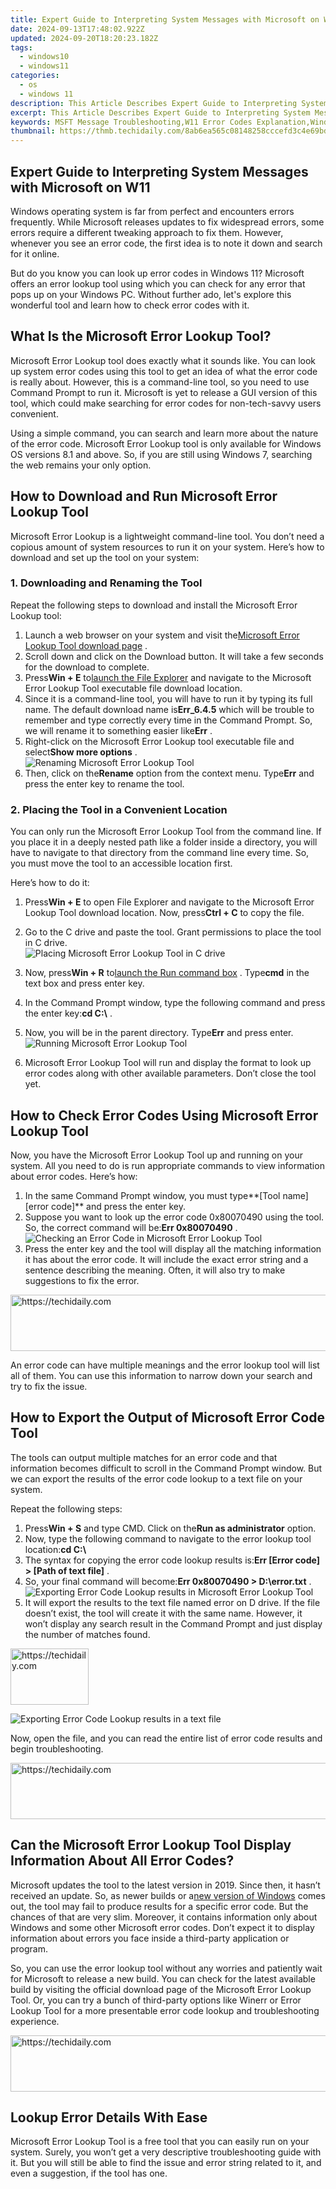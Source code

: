 ```yaml
---
title: Expert Guide to Interpreting System Messages with Microsoft on W11
date: 2024-09-13T17:48:02.922Z
updated: 2024-09-20T18:20:23.182Z
tags:
  - windows10
  - windows11
categories:
  - os
  - windows 11
description: This Article Describes Expert Guide to Interpreting System Messages with Microsoft on W11
excerpt: This Article Describes Expert Guide to Interpreting System Messages with Microsoft on W11
keywords: MSFT Message Troubleshooting,W11 Error Codes Explanation,Windows 11 System Logs,Interpret MSG Messages,Microsoft Console Debugging,IT Support for W11 Issues,Diagnose Win11 Problems
thumbnail: https://thmb.techidaily.com/8ab6ea565c08148258cccefd3c4e69bde02c4b3dbfe57b65bd55e5629cfc57b6.jpg
---
```


## Expert Guide to Interpreting System Messages with Microsoft on W11

 Windows operating system is far from perfect and encounters errors frequently. While Microsoft releases updates to fix widespread errors, some errors require a different tweaking approach to fix them. However, whenever you see an error code, the first idea is to note it down and search for it online.

 But do you know you can look up error codes in Windows 11? Microsoft offers an error lookup tool using which you can check for any error that pops up on your Windows PC. Without further ado, let's explore this wonderful tool and learn how to check error codes with it.

## What Is the Microsoft Error Lookup Tool?

 Microsoft Error Lookup tool does exactly what it sounds like. You can look up system error codes using this tool to get an idea of what the error code is really about. However, this is a command-line tool, so you need to use Command Prompt to run it. Microsoft is yet to release a GUI version of this tool, which could make searching for error codes for non-tech-savvy users convenient.

 Using a simple command, you can search and learn more about the nature of the error code. Microsoft Error Lookup tool is only available for Windows OS versions 8.1 and above. So, if you are still using Windows 7, searching the web remains your only option.

## How to Download and Run Microsoft Error Lookup Tool

 Microsoft Error Lookup is a lightweight command-line tool. You don’t need a copious amount of system resources to run it on your system. Here’s how to download and set up the tool on your system:

### 1\. Downloading and Renaming the Tool

 Repeat the following steps to download and install the Microsoft Error Lookup tool:

1. Launch a web browser on your system and visit the[Microsoft Error Lookup Tool download page](https://www.microsoft.com/en-us/download/details.aspx?id=100432) .
2. Scroll down and click on the Download button. It will take a few seconds for the download to complete.
3. Press**Win + E** to[launch the File Explorer](https://www.makeuseof.com/windows-open-file-explorer/) and navigate to the Microsoft Error Lookup Tool executable file download location.
4. Since it is a command-line tool, you will have to run it by typing its full name. The default download name is**Err\_6.4.5** which will be trouble to remember and type correctly every time in the Command Prompt. So, we will rename it to something easier like**Err** .
5. Right-click on the Microsoft Error Lookup tool executable file and select**Show more options** .  
![Renaming Microsoft Error Lookup Tool](https://static1.makeuseofimages.com/wordpress/wp-content/uploads/2023/03/renaming-microsoft-error-lookup-tool.jpg)
6. Then, click on the**Rename** option from the context menu. Type**Err** and press the enter key to rename the tool.

### 2\. Placing the Tool in a Convenient Location

 You can only run the Microsoft Error Lookup Tool from the command line. If you place it in a deeply nested path like a folder inside a directory, you will have to navigate to that directory from the command line every time. So, you must move the tool to an accessible location first.

Here’s how to do it:

1. Press**Win + E** to open File Explorer and navigate to the Microsoft Error Lookup Tool download location. Now, press**Ctrl + C** to copy the file.
2. Go to the C drive and paste the tool. Grant permissions to place the tool in C drive.  
![Placing Microsoft Error Lookup Tool in C drive](https://static1.makeuseofimages.com/wordpress/wp-content/uploads/2023/03/placing-microsoft-error-lookup-tool-in-c-drive.jpg)
3. Now, press**Win + R** to[launch the Run command box](https://www.makeuseof.com/windows-open-run-command-dialog-box/) . Type**cmd** in the text box and press enter key.

4. In the Command Prompt window, type the following command and press the enter key:**cd C:\\** .
5. Now, you will be in the parent directory. Type**Err** and press enter.  
![Running Microsoft Error Lookup Tool](https://static1.makeuseofimages.com/wordpress/wp-content/uploads/2023/03/running-microsoft-error-lookup-tool.jpg)
6. Microsoft Error Lookup Tool will run and display the format to look up error codes along with other available parameters. Don’t close the tool yet.

## How to Check Error Codes Using Microsoft Error Lookup Tool

 Now, you have the Microsoft Error Lookup Tool up and running on your system. All you need to do is run appropriate commands to view information about error codes. Here’s how:

1. In the same Command Prompt window, you must type**\[Tool name\] \[error code\]** and press the enter key.
2. Suppose you want to look up the error code 0x80070490 using the tool. So, the correct command will be:**Err 0x80070490** .  
![Checking an Error Code in Microsoft Error Lookup Tool](https://static1.makeuseofimages.com/wordpress/wp-content/uploads/2023/03/checking-an-error-code-in-microsoft-error-lookup-tool.jpg)
3. Press the enter key and the tool will display all the matching information it has about the error code. It will include the exact error string and a sentence describing the meaning. Often, it will also try to make suggestions to fix the error.

<!-- affiliate ads begin -->
<a href="https://laganoo.pxf.io/c/5597632/1657399/16446" target="_top" id="1657399">
  <img src="//a.impactradius-go.com/display-ad/16446-1657399" border="0" alt="https://techidaily.com" width="728" height="90"/>
</a>
<img height="0" width="0" src="https://laganoo.pxf.io/i/5597632/1657399/16446" style="position:absolute;visibility:hidden;" border="0" />
<!-- affiliate ads end -->

 An error code can have multiple meanings and the error lookup tool will list all of them. You can use this information to narrow down your search and try to fix the issue.

## How to Export the Output of Microsoft Error Code Tool

 The tools can output multiple matches for an error code and that information becomes difficult to scroll in the Command Prompt window. But we can export the results of the error code lookup to a text file on your system.

Repeat the following steps:

1. Press**Win + S** and type CMD. Click on the**Run as administrator** option.
2. Now, type the following command to navigate to the error lookup tool location:**cd C:\\**
3. The syntax for copying the error code lookup results is:**Err \[Error code\] > \[Path of text file\]** .
4. So, your final command will become:**Err 0x80070490 > D:\\error.txt** .  
![Exporting Error Code Lookup results in Microsoft Error Lookup Tool](https://static1.makeuseofimages.com/wordpress/wp-content/uploads/2023/03/exporting-error-code-lookup-results-in-microsoft-error-lookup-tool.jpg)
5. It will export the results to the text file named error on D drive. If the file doesn’t exist, the tool will create it with the same name. However, it won’t display any search result in the Command Prompt and just display the number of matches found.  

<!-- affiliate ads begin -->
<a href="https://aligracehair.sjv.io/c/5597632/2135365/19272" target="_top" id="2135365">
  <img src="//a.impactradius-go.com/display-ad/19272-2135365" border="0" alt="https://techidaily.com" width="125" height="90"/>
</a>
<img height="0" width="0" src="https://aligracehair.sjv.io/i/5597632/2135365/19272" style="position:absolute;visibility:hidden;" border="0" />
<!-- affiliate ads end -->

![Exporting Error Code Lookup results in a text file](https://static1.makeuseofimages.com/wordpress/wp-content/uploads/2023/03/exporting-error-code-lookup-results-in-a-text-file.jpg)

 Now, open the file, and you can read the entire list of error code results and begin troubleshooting.

<!-- affiliate ads begin -->
<a href="https://ephamedtechinc.pxf.io/c/5597632/2136612/26400" target="_top" id="2136612">
  <img src="//a.impactradius-go.com/display-ad/26400-2136612" border="0" alt="https://techidaily.com" width="728" height="90"/>
</a>
<img height="0" width="0" src="https://ephamedtechinc.pxf.io/i/5597632/2136612/26400" style="position:absolute;visibility:hidden;" border="0" />
<!-- affiliate ads end -->

## Can the Microsoft Error Lookup Tool Display Information About All Error Codes?

 Microsoft updates the tool to the latest version in 2019\. Since then, it hasn’t received an update. So, as newer builds or a[new version of Windows](https://www.makeuseof.com/windows-12-improve-upon-windows-11/) comes out, the tool may fail to produce results for a specific error code. But the chances of that are very slim. Moreover, it contains information only about Windows and some other Microsoft error codes. Don’t expect it to display information about errors you face inside a third-party application or program.

 So, you can use the error lookup tool without any worries and patiently wait for Microsoft to release a new build. You can check for the latest available build by visiting the official download page of the Microsoft Error Lookup Tool. Or, you can try a bunch of third-party options like Winerr or Error Lookup Tool for a more presentable error code lookup and troubleshooting experience.

<!-- affiliate ads begin -->
<a href="https://appsumo.8odi.net/c/5597632/2105873/7443" target="_top" id="2105873">
  <img src="//a.impactradius-go.com/display-ad/7443-2105873" border="0" alt="https://techidaily.com" width="728" height="90"/>
</a>
<img height="0" width="0" src="https://appsumo.8odi.net/i/5597632/2105873/7443" style="position:absolute;visibility:hidden;" border="0" />
<!-- affiliate ads end -->

## Lookup Error Details With Ease

 Microsoft Error Lookup Tool is a free tool that you can easily run on your system. Surely, you won’t get a very descriptive troubleshooting guide with it. But you will still be able to find the issue and error string related to it, and even a suggestion, if the tool has one.

<ins class="adsbygoogle"
     style="display:block"
     data-ad-format="autorelaxed"
     data-ad-client="ca-pub-7571918770474297"
     data-ad-slot="1223367746"></ins>

<ins class="adsbygoogle"
     style="display:block"
     data-ad-client="ca-pub-7571918770474297"
     data-ad-slot="8358498916"
     data-ad-format="auto"
     data-full-width-responsive="true"></ins>



